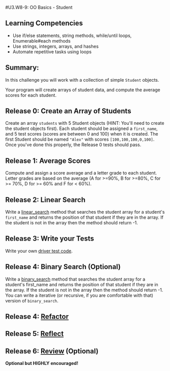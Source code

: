 #U3.W8-9: OO Basics - Student

## Learning Competencies
- Use if/else statements, string methods, while/until loops, Enumerable#each methods
- Use strings, integers, arrays, and hashes
- Automate repetitive tasks using loops

## Summary:
In this challenge you will work with a collection of simple `Student` objects.

Your program will create arrays of student data, and compute the average scores for each student.

## Release 0: Create an Array of Students

Create an array `students` with 5 Student objects (HINT: You'll need to create the student objects first). Each student should be assigned a `first_name`, and 5 test scores (scores are between 0 and 100) when it is created. The first Student should be named `"Alex"` with scores `[100,100,100,0,100]`. Once you've done this properly, the Release 0 tests should pass.

## Release 1: Average Scores
Compute and assign a score average and a letter grade to each student. Letter grades are based on the average (A for >=90%, B for >=80%, C for >= 70%, D for >= 60% and F for < 60%).

## Release 2: Linear Search

Write a [linear_search](http://en.wikipedia.org/wiki/Linear_search) method that searches the student array for a student's `first_name` and returns the position of that student if they are in the array. If the student is not in the array then the method should return -1.

## Release 3: Write your Tests
Write your own [driver test code](https://github.com/dev-academy-phase0/phase-0-handbook/blob/master/coding-references/driver-code.md).

## Release 4: Binary Search (Optional)
Write a [binary_search](http://en.wikipedia.org/wiki/Binary_search_algorithm) method that searches the student array for a student's first_name and returns the position of that student if they are in the array. If the student is not in the array then the method should return -1.  You can write a iterative (or recursive, if you are comfortable with that) version of `binary_search`.

## Release 4: [Refactor](https://github.com/dev-academy-phase0/phase-0-handbook/blob/master/coding-references/refactoring.md)

## Release 5: [Reflect](https://github.com/dev-academy-phase0/phase-0-handbook/blob/master/coding-references/reflection-guidelines.md)

## Release 6: [Review](https://github.com/dev-academy-phase0/phase-0-handbook/blob/master/coding-references/review.md) (Optional)
**Optional but HIGHLY encouraged!**

